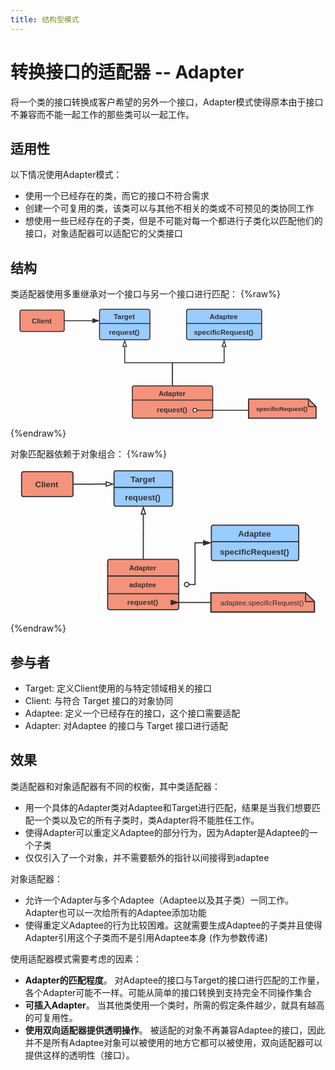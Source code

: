 ```yaml
---
title: 结构型模式
---
```


# 转换接口的适配器 -- Adapter
将一个类的接口转换成客户希望的另外一个接口，Adapter模式使得原本由于接口不兼容而不能一起工作的那些类可以一起工作。

## 适用性
以下情况使用Adapter模式：
- 使用一个已经存在的类，而它的接口不符合需求
- 创建一个可复用的类，该类可以与其他不相关的类或不可预见的类协同工作
- 想使用一些已经存在的子类，但是不可能对每一个都进行子类化以匹配他们的接口，对象适配器可以适配它的父类接口

## 结构
类适配器使用多重继承对一个接口与另一个接口进行匹配：
{%raw%}
<svg xmlns="http://www.w3.org/2000/svg" viewBox="215.840909090909 46.0 662.3409090909091 269.1089406461307"><defs><marker id="a" markerUnits="userSpaceOnUse" orient="auto" markerWidth="16.236" markerHeight="10.551" viewBox="-1.0 -1.3763819204711736 16.23606797749979 10.550836550532098" refX="-1" refY="3.899"><path d="M12 3.9L0 7.797V0z" stroke="#323232" stroke-width="2" fill="#fff"/></marker><marker id="b" markerUnits="userSpaceOnUse" orient="auto" markerWidth="16.236" markerHeight="10.551" viewBox="-1.0 -1.3763819204711736 16.23606797749979 10.550836550532098" refX="-1" refY="3.899"><path d="M12 3.9L0 7.797V0z" stroke="#323232" stroke-width="2" fill="#fff"/></marker><marker id="c" markerUnits="userSpaceOnUse" orient="auto" markerWidth="16.236" markerHeight="10.551" viewBox="-1.0 -1.3763819204711736 16.23606797749979 10.550836550532098" refX="-1" refY="3.899"><path d="M12 3.9L0 7.797V0z" stroke="#323232" stroke-width="2" fill="#323232"/></marker><marker id="d" markerUnits="userSpaceOnUse" orient="auto" markerWidth="10" markerHeight="10" viewBox="-1.0 -1.0 10.0 10.0" refX="8" refY="4"><path d="M0 4a4 4 0 0 1 4-4 4 4 0 1 1-4 4" stroke="#323232" stroke-width="2" fill="#fff"/></marker></defs><path d="M215.84 46h662.342v269.11h-662.34V46z" fill="none"/><path d="M403 70q0-4 4-4h98q4 0 4 4v56q0 4-4 4h-98q-4 0-4-4z" stroke="#323232" stroke-width="2" fill="#9cf"/><path d="M403 96h106" stroke="#323232" stroke-width="2" fill="none"/><path d="M403 66h106v64H403z" fill="none"/><text fill="#323232" font-size="15" x="42" y="15.375" font-family="Arial" font-weight="bold" text-anchor="middle" transform="translate(413 71.625)">Target</text><text fill="#323232" font-size="15" x="42" y="15.375" font-family="Arial" font-weight="bold" text-anchor="middle" transform="translate(413 103.625)">request()</text><path d="M586 70q0-4 4-4h150q4 0 4 4v56q0 4-4 4H590q-4 0-4-4z" stroke="#323232" stroke-width="2" fill="#9cf"/><path d="M586 96h158" stroke="#323232" stroke-width="2" fill="none"/><path d="M586 66h158v64H586z" fill="none"/><text fill="#323232" font-size="15" x="68" y="15.375" font-family="Arial" font-weight="bold" text-anchor="middle" transform="translate(596 71.625)">Adaptee</text><text fill="#323232" font-size="15" x="68" y="15.375" font-family="Arial" font-weight="bold" text-anchor="middle" transform="translate(596 103.625)">specificRequest()</text><g><path d="M472 231q0-4 4-4h161q4 0 4 4v60q0 4-4 4H476q-4 0-4-4z" stroke="#323232" stroke-width="2" fill="#f5927b"/><path d="M472 257h169" stroke="#323232" stroke-width="2" fill="none"/><path d="M472 227h169v68H472z" fill="none"/><text fill="#323232" font-size="15" x="73.5" y="15.375" font-family="Arial" font-weight="bold" text-anchor="middle" transform="translate(482 232.625)">Adapter</text><text fill="#323232" font-size="15" x="73.5" y="15.375" font-family="Arial" font-weight="bold" text-anchor="middle" transform="translate(482 266.625)">request()</text></g><g><path d="M556.5 227v-48.5H456v-33.264" stroke="#323232" stroke-width="2" fill="none" marker-end="url(#a)"/></g><g><path d="M556.5 227v-48.5H665v-33.264" stroke="#323232" stroke-width="2" fill="none" marker-end="url(#b)"/></g><g><path d="M235.84 71.637q0-4 4-4h85q4 0 4 4v37q0 4-4 4h-85q-4 0-4-4z" stroke="#323232" stroke-width="2" fill="#f5927b"/><text fill="#323232" font-size="15" x="35.5" y="15.375" font-family="Arial" font-weight="bold" text-anchor="middle" transform="translate(245.84 80.762)">Client</text></g><g><path d="M328.84 90.137h37.08V90h21.844" stroke="#323232" stroke-width="2" fill="none" marker-end="url(#c)"/></g><g><path d="M716.364 254.654h125.818l16 16v24.455H716.364v-40.456z" stroke="#323232" stroke-width="2" fill="#f5927b"/><path d="M842.182 254.654v16h16" stroke="#323232" stroke-width="2" fill="#f5927b"/><path d="M716.364 254.654h125.818l16 16v24.455H716.364v-40.456z" stroke="#323232" stroke-width="2" fill="none"/><text fill="#323232" font-size="13" x="59.909" y="13.325" font-family="Arial" font-weight="bold" text-anchor="middle" transform="translate(726.364 266.757)">specificRequest()</text></g><g><path d="M607.687 278.182h108.98" stroke="#323232" stroke-width="2" fill="none" marker-start="url(#d)"/></g></svg>
{%endraw%}

对象匹配器依赖于对象组合：
{%raw%}
<svg xmlns="http://www.w3.org/2000/svg" viewBox="215.840909090909 46.0 569.4532085561497 295.17647058823513" width="100%" height="100%"><defs><marker id="a" markerUnits="userSpaceOnUse" orient="auto" markerWidth="16.236" markerHeight="10.551" viewBox="-1.0 -1.3763819204711736 16.23606797749979 10.550836550532098" refX="-1" refY="3.899"><path d="M12 3.9L0 7.797V0z" stroke="#323232" stroke-width="2" fill="#fff"/></marker><marker id="b" markerUnits="userSpaceOnUse" orient="auto" markerWidth="16.236" markerHeight="10.551" viewBox="-1.0 -1.3763819204711736 16.23606797749979 10.550836550532098" refX="-1" refY="3.899"><path d="M12 3.9L0 7.797V0z" stroke="#323232" stroke-width="2" fill="#323232"/></marker><marker id="c" markerUnits="userSpaceOnUse" orient="auto" markerWidth="10" markerHeight="10" viewBox="-1.0 -1.0 10.0 10.0" refX="8" refY="4"><path d="M0 4a4 4 0 0 1 4-4 4 4 0 1 1-4 4" stroke="#323232" stroke-width="2" fill="#fff"/></marker><marker id="d" markerUnits="userSpaceOnUse" orient="auto" markerWidth="20.61" markerHeight="10.888" viewBox="-2.3047648709624866 -1.5914908829822711 20.609529741924973 10.888175666885001" refX="16" refY="3.853"><path d="M0 3.853L8 0l8 3.853-8 3.852z" stroke="#323232" stroke-width="2" fill="#fff"/></marker><marker id="e" markerUnits="userSpaceOnUse" orient="auto" markerWidth="16.236" markerHeight="10.551" viewBox="-1.0 -1.3763819204711736 16.23606797749979 10.550836550532098" refX="-1" refY="3.899"><path d="M12 3.9L0 7.797V0z" stroke="#323232" stroke-width="2" fill="#323232"/></marker></defs><path d="M215.84 46h569.454v295.176H215.84V46z" fill="none"/><path d="M403 70q0-4 4-4h98q4 0 4 4v56q0 4-4 4h-98q-4 0-4-4z" stroke="#323232" stroke-width="2" fill="#9cf"/><path d="M403 96h106" stroke="#323232" stroke-width="2" fill="none"/><path d="M403 66h106v64H403z" fill="none"/><text fill="#323232" font-size="15" x="42" y="15.375" font-family="Arial" font-weight="bold" text-anchor="middle" transform="translate(413 71.625)">Target</text><text fill="#323232" font-size="15" x="42" y="15.375" font-family="Arial" font-weight="bold" text-anchor="middle" transform="translate(413 103.625)">request()</text><path d="M578.94 168.235q0-4 4-4h150q4 0 4 4v56q0 4-4 4h-150q-4 0-4-4z" stroke="#323232" stroke-width="2" fill="#9cf"/><path d="M578.94 194.235h158" stroke="#323232" stroke-width="2" fill="none"/><path d="M578.94 164.235h158v64h-158z" fill="none"/><text fill="#323232" font-size="15" x="68" y="15.375" font-family="Arial" font-weight="bold" text-anchor="middle" transform="translate(588.94 169.86)">Adaptee</text><text fill="#323232" font-size="15" x="68" y="15.375" font-family="Arial" font-weight="bold" text-anchor="middle" transform="translate(588.94 201.86)">specificRequest()</text><g><path d="M455.912 227.12v-48.56H456v-33.324" stroke="#323232" stroke-width="2" fill="none" marker-end="url(#a)"/></g><g><path d="M235.84 71.637q0-4 4-4h85q4 0 4 4v37q0 4-4 4h-85q-4 0-4-4z" stroke="#323232" stroke-width="2" fill="#f5927b"/><text fill="#323232" font-size="15" x="35.5" y="15.375" font-family="Arial" font-weight="bold" text-anchor="middle" transform="translate(245.84 80.762)">Client</text></g><g><path d="M328.84 90.137h37.08V90h21.844" stroke="#323232" stroke-width="2" fill="none" marker-end="url(#b)"/></g><g><path d="M578.128 286.42h171.166l16 16v18.756H578.128V286.42z" stroke="#323232" stroke-width="2" fill="#f5927b"/><path d="M749.294 286.42v16h16" stroke="#323232" stroke-width="2" fill="#f5927b"/><path d="M578.128 286.42h171.166l16 16v18.756H578.128V286.42z" stroke="#323232" stroke-width="2" fill="none"/><text fill="#323232" font-size="13" x="82.583" y="13.325" font-family="Arial" text-anchor="middle" transform="translate(588.128 295.673)">adaptee.specificRequest()</text></g><g><path d="M391.47 230.176q0-4 4-4H516q4 0 4 4v82.883q0 4-4 4H395.47q-4 0-4-4z" stroke="#323232" stroke-width="2" fill="#f5927b"/><path d="M391.47 256.176H520m-128.53 32H520" stroke="#323232" stroke-width="2" fill="none"/><path d="M391.47 226.176H520v90.883H391.47z" fill="none"/><text fill="#323232" font-size="13" x="53.265" y="13.325" font-family="Arial" font-weight="bold" text-anchor="middle" transform="translate(401.47 233.05)">Adapter</text><text fill="#323232" font-size="13" x="53.265" y="13.325" font-family="Arial" font-weight="bold" text-anchor="middle" transform="translate(401.47 263.05)">adaptee</text><text fill="#323232" font-size="13" x="53.265" y="13.325" font-family="Arial" font-weight="bold" text-anchor="middle" transform="translate(401.47 295.05)">request()</text></g><g><path d="M505.334 304.064H577.647" stroke="#323232" stroke-width="2" fill="none" marker-start="url(#c)"/></g><g><path d="M538.305 271.618h11.166v-75.383h14.235" stroke="#323232" stroke-width="2" fill="none" marker-start="url(#d)" marker-end="url(#e)"/></g></svg>
{%endraw%}

## 参与者
- Target: 定义Client使用的与特定领域相关的接口
- Client: 与符合 Target 接口的对象协同
- Adaptee: 定义一个已经存在的接口，这个接口需要适配
- Adapter: 对Adaptee 的接口与 Target 接口进行适配

## 效果
类适配器和对象适配器有不同的权衡，其中类适配器：
- 用一个具体的Adapter类对Adaptee和Target进行匹配，结果是当我们想要匹配一个类以及它的所有子类时，类Adapter将不能胜任工作。
- 使得Adapter可以重定义Adaptee的部分行为，因为Adapter是Adaptee的一个子类
- 仅仅引入了一个对象，并不需要额外的指针以间接得到adaptee

对象适配器：
- 允许一个Adapter与多个Adaptee（Adaptee以及其子类）一同工作。Adapter也可以一次给所有的Adaptee添加功能
- 使得重定义Adaptee的行为比较困难。这就需要生成Adaptee的子类并且使得Adapter引用这个子类而不是引用Adaptee本身 (作为参数传递)

使用适配器模式需要考虑的因素：
- **Adapter的匹配程度**。 对Adaptee的接口与Target的接口进行匹配的工作量，各个Adapter可能不一样。可能从简单的接口转换到支持完全不同操作集合
- **可插入Adapter**。 当其他类使用一个类时，所需的假定条件越少，就具有越高的可复用性。
- **使用双向适配器提供透明操作**。 被适配的对象不再兼容Adaptee的接口，因此并不是所有Adaptee对象可以被使用的地方它都可以被使用，双向适配器可以提供这样的透明性（接口）。



